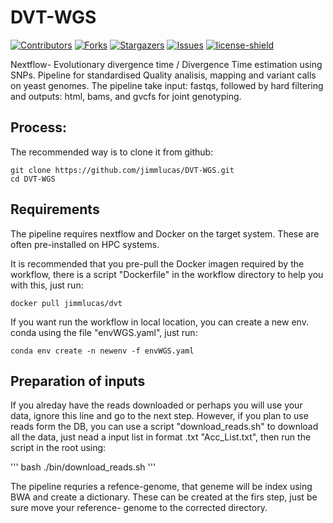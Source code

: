 # DVT-WGS
[![Contributors][contributors-shield]][contributors-url]
[![Forks][forks-shield]][forks-url]
[![Stargazers][stars-shield]][stars-url]
[![Issues][issues-shield]][issues-url]
[![license-shield]][license-url]

Nextflow- Evolutionary divergence time / Divergence Time estimation using SNPs.
Pipeline for standardised Quality analisis, mapping and variant calls on yeast genomes. The pipeline take input: fastqs, followed by hard filtering and outputs: html, bams, and gvcfs for joint genotyping.

## Process:

The recommended way is to clone it from github:
```
git clone https://github.com/jimmlucas/DVT-WGS.git
cd DVT-WGS
```
## Requirements

The pipeline requires nextflow and Docker on the target system. These are often pre-installed on HPC systems.

It is recommended that you pre-pull the Docker imagen required by the workflow, there is a script "Dockerfile" in the workflow directory to help you with this, just run:

```
docker pull jimmlucas/dvt
```
If you want run the workflow in local location, you can create a new env. conda using the file "envWGS.yaml", just run:

```
conda env create -n newenv -f envWGS.yaml
```
## Preparation of inputs

If you alreday have the reads downloaded or perhaps you will use your data, ignore this line and go to the next step. However, if you plan to use reads form the DB, you can use a script "download_reads.sh" to download all the data, just nead a input list in format .txt "Acc_List.txt", then run the script in the root using: 

'''
bash ./bin/download_reads.sh 
'''

The pipeline requries a refence-genome, that geneme will be index using BWA and create a dictionary. These can be created at the firs step, just be sure move your reference- genome to the corrected directory.

```

```

[contributors-shield]: https://img.shields.io/github/contributors/jimmlucas/DVT-WGS.svg?style=for-the-badge

[contributors-url]: https://github.com/jimmlucas/DVT-WGS/graphs/contributors

[forks-shield]: https://img.shields.io/github/forks/jimmlucas/DVT-WGS.svg?style=for-the-badge
[forks-url]: https://github.com/jimmlucas/DVT-WGS/network/members

[stars-shield]: https://img.shields.io/github/stars/jimmlucas/DVT-WGS.svg?style=for-the-badge
[stars-url]: https://github.com/gjimmlucas/DVT-WGS/stargazers

[issues-shield]: https://img.shields.io/github/issues/jimmlucas/DVT-WGS.svg?style=for-the-badge
[issues-url]: https://github.com/jimmlucas/DVT-WGS/issues

[license-shield]: https://img.shields.io/github/license/jimmlucas/DVT-WGS.svg?style=for-the-badge
[license-url]: https://github.com/jimmlucas/DVT-WGS/blob/master/LICENSE.txt
